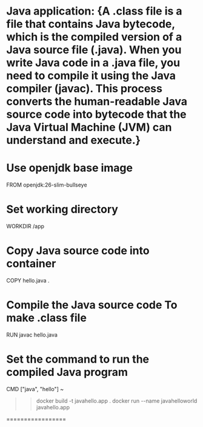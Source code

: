Java application:
{A .class file is a file that contains Java bytecode, which is the compiled version of a Java source file (.java). When you write Java code in a .java file, you need to compile it using the Java compiler (javac). This process converts the human-readable Java source code into bytecode that the Java Virtual Machine (JVM) can understand and execute.}
=================

# Use openjdk base image
FROM openjdk:26-slim-bullseye

# Set working directory
WORKDIR /app

# Copy Java source code into container
COPY hello.java .

# Compile the Java source code To make .class file
RUN javac hello.java


# Set the command to run the compiled Java program
CMD ["java", "hello"]
~                         

>> docker build -t javahello.app .
>> docker run --name javahelloworld javahello.app

=================
